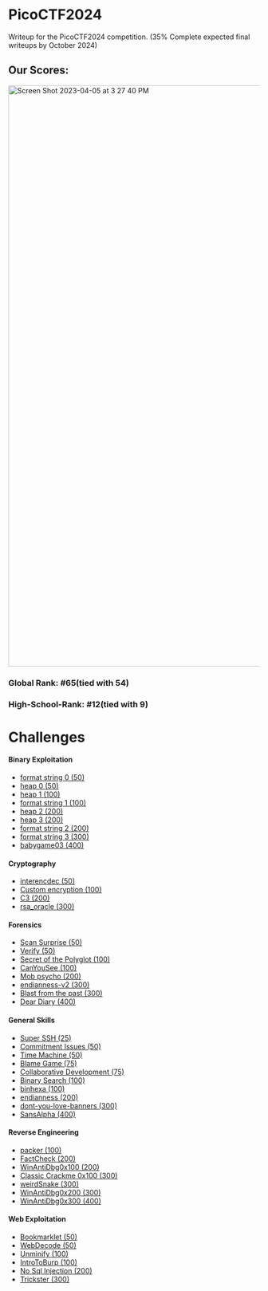# PicoCTF2024
Writeup for the PicoCTF2024 competition. (35% Complete expected final writeups by October 2024)

<h2>Our Scores:</h2>
<img width="1166" alt="Screen Shot 2023-04-05 at 3 27 40 PM" src="https://github.com/Reuvi/picoCTF2024/assets/88282354/02c593f8-d203-4cd4-80a6-5b05175be841.png">

<h3>Global Rank: #65(tied with 54) </h3>

<h3>High-School-Rank: #12(tied with 9) </h3>
<h1>Challenges</h1>
<h4>Binary Exploitation</h4>
<ul>
  <li><a href="/binary_exploitation/format_string_0/writeup.md">format string 0 (50)</a></li>
  <li><a href="/binary_exploitation/heap_0/writeup.md">heap 0 (50)</a></li>
  <li><a href="/binary_exploitation/heap_1/writeup.md">heap 1 (100)</a></li>
  <li><a href="/binary_exploitation/format_string_1/writeup.md">format string 1 (100)</a></li>
  <li><a href="/binary_exploitation/heap_2/writeup.md">heap 2 (200)</a></li>
  <li><a href="/binary_exploitation/heap_3/writeup.md">heap 3 (200)</a></li>
  <li><a href="/binary_exploitation/format_string_2/writeup.md">format string 2 (200)</a></li>
  <li><a href="/binary_exploitation/format_string_3/writeup.md">format string 3 (300)</a></li>
  <li><a href="/binary_exploitation/babygame03/writeup.md">babygame03 (400)</a></li>
</ul>

<h4>Cryptography</h4>
<ul>
  <li><a href="/cryptography/interencdec/writeup.md">interencdec (50)</a></li>
  <li><a href="/cryptography/Custom_encryption/writeup.md">Custom encryption (100)</a></li>
  <li><a href="/cryptography/C3/writeup.md">C3 (200)</a></li>
  <li><a href="/cryptography/rsa_oracle/writeup.md">rsa_oracle (300)</a></li>
</ul>

<h4>Forensics</h4>
<ul>
  <li><a href="/forensics/Scan_Surprise/writeup.md">Scan Surprise (50)</a></li>
  <li><a href="/forensics/Verify/writeup.md">Verify (50)</a></li>
  <li><a href="/forensics/Secret_of_the_Polyglot/writeup.md">Secret of the Polyglot (100)</a></li>
  <li><a href="">CanYouSee (100)</a></li>
  <li><a href="/forensics/Mob_psycho/writeup.md">Mob psycho (200)</a></li>
  <li><a href="">endianness-v2 (300)</a></li>
  <li><a href="">Blast from the past (300)</a></li>
  <li><a href="">Dear Diary (400)</a></li>
</ul>

<h4>General Skills</h4>
<ul>
  <li><a href="">Super SSH (25)</a></li>
  <li><a href="">Commitment Issues (50)</a></li>
  <li><a href="">Time Machine (50)</a></li>
  <li><a href="">Blame Game (75)</a></li>
  <li><a href="">Collaborative Development (75)</a></li>
  <li><a href="">Binary Search (100)</a></li>
  <li><a href="">binhexa (100)</a></li>
  <li><a href="">endianness (200)</a></li>
  <li><a href="">dont-you-love-banners (300)</a></li>
  <li><a href="">SansAlpha (400)</a></li>
</ul>

<h4>Reverse Engineering</h4>
<ul>
  <li><a href="">packer (100)</a></li>
  <li><a href="">FactCheck (200)</a></li>
  <li><a href="/reverse_engineering/WinAntiDbg0x100/writeup.md">WinAntiDbg0x100 (200)</a></li>
  <li><a href="">Classic Crackme 0x100 (300)</a></li>
  <li><a href="">weirdSnake (300)</a></li>
  <li><a href="/reverse_engineering/WinAntiDbg0x200/writeup.md">WinAntiDbg0x200 (300)</a></li>
  <li><a href="/reverse_engineering/WinAntiDbg0x300/writeup.md">WinAntiDbg0x300 (400)</a></li>
</ul>

<h4>Web Exploitation</h4>
<ul>
  <li><a href="/web_exploitation/Bookmarklet/writeup.md">Bookmarklet (50)</a></li>
  <li><a href="/web_exploitation/WebDecode/writeup.md">WebDecode (50)</a></li>
  <li><a href="/web_exploitation/Unminify/writeup.md">Unminify (100)</a></li>
  <li><a href="/web_exploitation/IntroToBurp/writeup.md">IntroToBurp (100)</a></li>
  <li><a href="/web_exploitation/No Sql Injection/writeup.md">No Sql Injection (200)</a></li>
  <li><a href="/web_exploitation/Trickster/writeup.md">Trickster (300)</a></li>
</ul>
